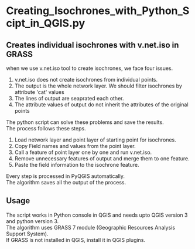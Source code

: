# Creating_Isochrones_with_Python_Scipt_in_QGIS.py

## Creates individual isochrones with v.net.iso in GRASS
when we use v.net.iso tool to create isochrones, we face four issues.
  1. v.net.iso does not create isochrones from individual points.
  2. The output is the whole network layer. We should filter isochrones by attribute 'cat' values
  3. The lines of output are seaprated each other.
  4. The attribute values of output do not inherit the attributes of the original points

The python script can solve these problems and save the results.\
The process follows these steps.
  1. Load network layer and point layer of starting point for isochrones.
  2. Copy Field names and values from the point layer.
  3. Call a feature of point layer one by one and run v.net.iso.
  4. Remove unnecessary features of output and merge them to one feature.
  5. Paste the field information to the isochrone feature.

Every step is processed in PyQGIS automatically.\
The algorithm saves all the output of the process.

## Usage
The script works in Python console in QGIS and needs upto QGIS version 3 and python version 3.\
The algorithm uses GRASS 7 module (Geographic Resources Analysis Support System).\
If GRASS is not installed in QGIS, install it in QGIS plugins.
